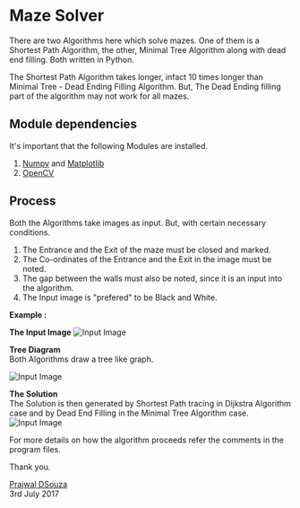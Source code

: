# Maze Solver
There are two Algorithms here which solve mazes. One of them is a Shortest Path Algorithm, the other, Minimal Tree Algorithm along with dead end filling. Both written in Python. 

The Shortest Path Algorithm takes longer, infact 10 times longer than Minimal Tree - Dead Ending Filling Algorithm.
But, 
The Dead Ending filling part of the algorithm may not work for all mazes. 


## Module dependencies
It's important that the following Modules are installed. 
1. [Numpy](http://www.numpy.org/) and [Matplotlib](https://matplotlib.org/)
2. [OpenCV](http://docs.opencv.org/3.0-beta/doc/py_tutorials/py_tutorials.html)


## Process
Both the Algorithms take images as input. But, with certain necessary conditions. 
1) The Entrance and the Exit of the maze must be closed and marked.
2) The Co-ordinates of the Entrance and the Exit in the image must be noted.
3) The gap between the walls must also be noted, since it is an input into the algorithm. 
4) The Input image is "prefered" to be Black and White.


**Example :**  
  
**The Input Image**
![Input Image](https://github.com/prajwalsouza/Maze-Solver/blob/master/Images/InputImageCompressed.jpg)
  
  

**Tree Diagram**  
Both Algorithms draw a tree like graph.
  
![Input Image](https://github.com/prajwalsouza/Maze-Solver/blob/master/Images/TreeDataCompressed.png)
  
  
**The Solution**  
The Solution is then generated by Shortest Path tracing in Dijkstra Algorithm case and by Dead End Filling in the Minimal Tree Algorithm case.  
![Input Image](https://github.com/prajwalsouza/Maze-Solver/blob/master/Images/MazeSolutionCompressed.png)
  
  

For more details on how the algorithm proceeds refer the comments in the program files.  
  
Thank you.  
  
[Prajwal DSouza](prajwalsouza.github.io)  
3rd July 2017


